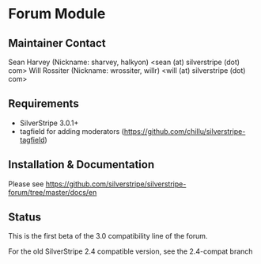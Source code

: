 # Forum Module

## Maintainer Contact

Sean Harvey (Nickname: sharvey, halkyon) <sean (at) silverstripe (dot) com>
Will Rossiter (Nickname: wrossiter, willr) <will (at) silverstripe (dot) com>

## Requirements

 * SilverStripe 3.0.1+
 * tagfield for adding moderators (https://github.com/chillu/silverstripe-tagfield)


## Installation & Documentation

Please see https://github.com/silverstripe/silverstripe-forum/tree/master/docs/en

## Status

This is the first beta of the 3.0 compatibility line of the forum.

For the old SilverStripe 2.4 compatible version, see the 2.4-compat branch
